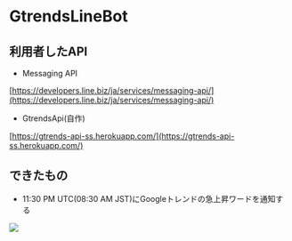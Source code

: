 # GtrendsLineBot

## 利用者したAPI

+ Messaging API

[https://developers.line.biz/ja/services/messaging-api/](https://developers.line.biz/ja/services/messaging-api/)

+ GtrendsApi(自作)

[https://gtrends-api-ss.herokuapp.com/](https://gtrends-api-ss.herokuapp.com/)

## できたもの

+ 11:30 PM UTC(08:30 AM JST)にGoogleトレンドの急上昇ワードを通知する

![](images/i.png)
